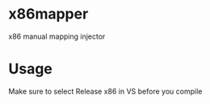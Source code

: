 # x86mapper
x86 manual mapping injector

# Usage
Make sure to select Release x86 in VS before you compile
